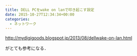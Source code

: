 ```yaml
---
title: DELL PCをwake on lanで叩き起こす設定
date: 2015-10-27T12:34:34+00:00
categories:
  - ネットワーク
---
```

<a href="http://mydigigoods.blogspot.jp/2013/08/dellwake-on-lan.html" target="_blank">http://mydigigoods.blogspot.jp/2013/08/dellwake-on-lan.html</a>

がとても参考になる．
